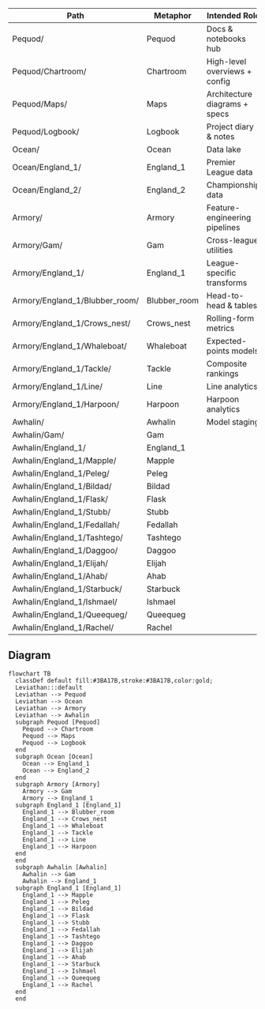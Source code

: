 | Path | Metaphor | Intended Role | Notes |
|------|----------|---------------|-------|
| Pequod/ | Pequod | Docs & notebooks hub |  |
| Pequod/Chartroom/ | Chartroom | High-level overviews + config |  |
| Pequod/Maps/ | Maps | Architecture diagrams + specs |  |
| Pequod/Logbook/ | Logbook | Project diary & notes |  |
| Ocean/ | Ocean | Data lake |  |
| Ocean/England_1/ | England_1 | Premier League data |  |
| Ocean/England_2/ | England_2 | Championship data |  |
| Armory/ | Armory | Feature-engineering pipelines |  |
| Armory/Gam/ | Gam | Cross-league utilities |  |
| Armory/England_1/ | England_1 | League-specific transforms |  |
| Armory/England_1/Blubber_room/ | Blubber_room | Head-to-head & tables |  |
| Armory/England_1/Crows_nest/ | Crows_nest | Rolling-form metrics |  |
| Armory/England_1/Whaleboat/ | Whaleboat | Expected-points models |  |
| Armory/England_1/Tackle/ | Tackle | Composite rankings |  |
| Armory/England_1/Line/ | Line | Line analytics |  |
| Armory/England_1/Harpoon/ | Harpoon | Harpoon analytics |  |
| Awhalin/ | Awhalin | Model staging |  |
| Awhalin/Gam/ | Gam |  |  |
| Awhalin/England_1/ | England_1 |  |  |
| Awhalin/England_1/Mapple/ | Mapple |  |  |
| Awhalin/England_1/Peleg/ | Peleg |  |  |
| Awhalin/England_1/Bildad/ | Bildad |  |  |
| Awhalin/England_1/Flask/ | Flask |  |  |
| Awhalin/England_1/Stubb/ | Stubb |  |  |
| Awhalin/England_1/Fedallah/ | Fedallah |  |  |
| Awhalin/England_1/Tashtego/ | Tashtego |  |  |
| Awhalin/England_1/Daggoo/ | Daggoo |  |  |
| Awhalin/England_1/Elijah/ | Elijah |  |  |
| Awhalin/England_1/Ahab/ | Ahab |  |  |
| Awhalin/England_1/Starbuck/ | Starbuck |  |  |
| Awhalin/England_1/Ishmael/ | Ishmael |  |  |
| Awhalin/England_1/Queequeg/ | Queequeg |  |  |
| Awhalin/England_1/Rachel/ | Rachel |  |  |

## Diagram

```mermaid
flowchart TB
  classDef default fill:#3BA17B,stroke:#3BA17B,color:gold;
  Leviathan:::default
  Leviathan --> Pequod
  Leviathan --> Ocean
  Leviathan --> Armory
  Leviathan --> Awhalin
  subgraph Pequod [Pequod]
    Pequod --> Chartroom
    Pequod --> Maps
    Pequod --> Logbook
  end
  subgraph Ocean [Ocean]
    Ocean --> England_1
    Ocean --> England_2
  end
  subgraph Armory [Armory]
    Armory --> Gam
    Armory --> England_1
  subgraph England_1 [England_1]
    England_1 --> Blubber_room
    England_1 --> Crows_nest
    England_1 --> Whaleboat
    England_1 --> Tackle
    England_1 --> Line
    England_1 --> Harpoon
  end
  end
  subgraph Awhalin [Awhalin]
    Awhalin --> Gam
    Awhalin --> England_1
  subgraph England_1 [England_1]
    England_1 --> Mapple
    England_1 --> Peleg
    England_1 --> Bildad
    England_1 --> Flask
    England_1 --> Stubb
    England_1 --> Fedallah
    England_1 --> Tashtego
    England_1 --> Daggoo
    England_1 --> Elijah
    England_1 --> Ahab
    England_1 --> Starbuck
    England_1 --> Ishmael
    England_1 --> Queequeg
    England_1 --> Rachel
  end
  end
```